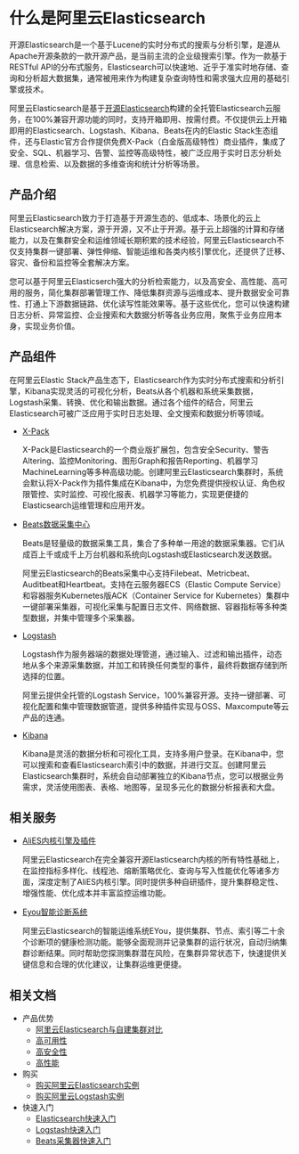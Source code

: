 # 什么是阿里云Elasticsearch

开源Elasticsearch是一个基于Lucene的实时分布式的搜索与分析引擎，是遵从Apache开源条款的一款开源产品，是当前主流的企业级搜索引擎。作为一款基于RESTful API的分布式服务，Elasticsearch可以快速地、近乎于准实时地存储、查询和分析超大数据集，通常被用来作为构建复杂查询特性和需求强大应用的基础引擎或技术。

阿里云Elasticsearch是基于[开源Elasticsearch](https://www.elastic.co/cn/elasticsearch/features)构建的全托管Elasticsearch云服务，在100%兼容开源功能的同时，支持开箱即用、按需付费。不仅提供云上开箱即用的Elasticsearch、Logstash、Kibana、Beats在内的Elastic Stack生态组件，还与Elastic官方合作提供免费X-Pack（白金版高级特性）商业插件，集成了安全、SQL、机器学习、告警、监控等高级特性，被广泛应用于实时日志分析处理、信息检索、以及数据的多维查询和统计分析等场景。

## 产品介绍

阿里云Elasticsearch致力于打造基于开源生态的、低成本、场景化的云上Elasticsearch解决方案，源于开源，又不止于开源。基于云上超强的计算和存储能力，以及在集群安全和运维领域长期积累的技术经验，阿里云Elasticsearch不仅支持集群一键部署、弹性伸缩、智能运维和各类内核引擎优化，还提供了迁移、容灾、备份和监控等全套解决方案。

您可以基于阿里云Elasticserch强大的分析检索能力，以及高安全、高性能、高可用的服务，简化集群部署管理工作、降低集群资源与运维成本、提升数据安全可靠性、打通上下游数据链路、优化读写性能效果等。基于这些优化，您可以快速构建日志分析、异常监控、企业搜索和大数据分析等各业务应用，聚焦于业务应用本身，实现业务价值。

## 产品组件

在阿里云Elastic Stack产品生态下，Elasticsearch作为实时分布式搜索和分析引擎，Kibana实现灵活的可视化分析，Beats从各个机器和系统采集数据，Logstash采集、转换、优化和输出数据。通过各个组件的结合，阿里云Elasticsearch可被广泛应用于实时日志处理、全文搜索和数据分析等领域。

-   [X-Pack](https://www.elastic.co/guide/en/elasticsearch/reference/7.10/setup-xpack.html)

    X-Pack是Elasticsearch的一个商业版扩展包，包含安全Security、警告 Altering、监控Monitoring、图形Graph和报告Reporting、机器学习 MachineLearning等多种高级功能。创建阿里云Elasticsearch集群时，系统会默认将X-Pack作为插件集成在Kibana中，为您免费提供授权认证、角色权限管控、实时监控、可视化报表、机器学习等能力，实现更便捷的Elasticsearch运维管理和应用开发。

-   [Beats数据采集中心](/intl.zh-CN/Beats/安装采集器.md)

    Beats是轻量级的数据采集工具，集合了多种单一用途的数据采集器。它们从成百上千或成千上万台机器和系统向Logstash或Elasticsearch发送数据。

    阿里云Elasticsearch的Beats采集中心支持Filebeat、Metricbeat、Auditbeat和Heartbeat。支持在云服务器ECS（Elastic Compute Service）和容器服务Kubernetes版ACK（Container Service for Kubernetes）集群中一键部署采集器，可视化采集与配置日志文件、网络数据、容器指标等多种类型数据，并集中管理多个采集器。

-   [Logstash](/intl.zh-CN/Logstash/什么是阿里云Logstash.md)

    Logstash作为服务器端的数据处理管道，通过输入、过滤和输出插件，动态地从多个来源采集数据，并加工和转换任何类型的事件，最终将数据存储到所选择的位置。

    阿里云提供全托管的Logstash Service，100%兼容开源。支持一键部署、可视化配置和集中管理数据管道，提供多种插件实现与OSS、Maxcompute等云产品的连通。

-   [Kibana](/intl.zh-CN/Elasticsearch/可视化控制/Kibana/登录Kibana控制台.md)

    Kibana是灵活的数据分析和可视化工具，支持多用户登录。在Kibana中，您可以搜索和查看Elasticsearch索引中的数据，并进行交互。创建阿里云Elasticsearch集群时，系统会自动部署独立的Kibana节点，您可以根据业务需求，灵活使用图表、表格、地图等，呈现多元化的数据分析报表和大盘。


## 相关服务

-   [AliES内核引擎及插件](/intl.zh-CN/AliES内核/内核版本发布记录.md)

    阿里云Elasticsearch在完全兼容开源Elasticsearch内核的所有特性基础上，在监控指标多样化、线程池、熔断策略优化、查询与写入性能优化等诸多方面，深度定制了AliES内核引擎。同时提供多种自研插件，提升集群稳定性、增强性能、优化成本并丰富监控运维功能。

-   [Eyou智能诊断系统](/intl.zh-CN/Elasticsearch/运维/智能运维/智能运维系统概述.md)

    阿里云Elasticsearch的智能运维系统EYou，提供集群、节点、索引等二十余个诊断项的健康检测功能。能够全面观测并记录集群的运行状况，自动归纳集群诊断结果。同时帮助您探测集群潜在风险，在集群异常状态下，快速提供关键信息和合理的优化建议，让集群运维更便捷。


## 相关文档

-   产品优势
    -   [阿里云Elasticsearch与自建集群对比]()
    -   [高可用性](/intl.zh-CN/产品简介/产品优势/高可用性.md)
    -   [高安全性](/intl.zh-CN/产品简介/产品优势/高安全性.md)
    -   [高性能](/intl.zh-CN/产品简介/产品优势/高性能.md)
-   购买
    -   [购买阿里云Elasticsearch实例](/intl.zh-CN/Elasticsearch/快速入门/步骤一：创建实例/创建实例.md)
    -   [购买阿里云Logstash实例](/intl.zh-CN/Logstash/快速入门/步骤一：创建实例/创建阿里云Logstash实例.md)
-   快速入门
    -   [Elasticsearch快速入门](/intl.zh-CN/Elasticsearch/快速开始.md)
    -   [Logstash快速入门](/intl.zh-CN/Logstash/快速入门/入门概述.md)
    -   [Beats采集器快速入门](/intl.zh-CN/Beats/安装采集器.md)

